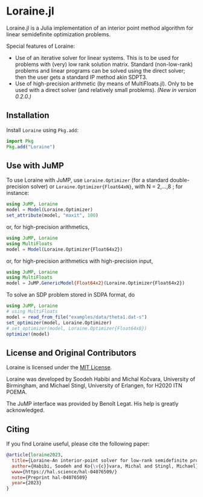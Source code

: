 # Loraine.jl

Loraine.jl is a Julia implementation of an interior point method algorithm for linear semidefinite optimization problems. 

Special features of Loraine:

- Use of an iterative solver for linear systems. This is to be used for problems with (very) low rank solution matrix. Standard (non-low-rank) problems and linear programs can be solved using the direct solver; then the user gets a standard IP method akin SDPT3.
- Use of high-precision arithmetic (by means of MultiFloats.jl). Only to be used with a direct solver (and relatively small problems). *(New in version 0.2.0.)*




## Installation 

Install `Loraine` using `Pkg.add`:
```julia
import Pkg
Pkg.add("Loraine")
```

## Use with JuMP

To use Loraine with JuMP, use `Loraine.Optimizer` (for a standard double-precision solver) or `Loraine.Optimizer{Float64xN}`, with N = 2,...,8 ; for instance:
```julia
using JuMP, Loraine
model = Model(Loraine.Optimizer)
set_attribute(model, "maxit", 100)
```
or, for high-precision arithmetics,
```julia
using JuMP, Loraine
using MultiFloats
model = Model(Loraine.Optimizer{Float64x2})
```
or, for high-precision arithmetics with high-precision input,
```julia
using JuMP, Loraine
using MultiFloats
model = JuMP.GenericModel{Float64x2}(Loraine.Optimizer{Float64x2})
```
To solve an SDP problem stored in SDPA format, do
```julia
using JuMP, Loraine
# using MultiFloats
model = read_from_file("examples/data/theta1.dat-s")
set_optimizer(model, Loraine.Optimizer)
# set_optimizer(model, Loraine.Optimizer{Float64x8})
optimize!(model)
```

## License and Original Contributors

Loraine is licensed under the [MIT License](https://github.com/kocvara/Loraine.jl/blob/main/LICENSE.md).

Loraine was developed by Soodeh Habibi and Michal Kočvara, University of
Birmingham, and Michael Stingl, University of Erlangen, for H2020 ITN POEMA. 

The JuMP interface was provided by Benoît Legat. His help is greatly
acknowledged.

## Citing

If you find Loraine useful, please cite the following paper:
```bibtex
@article{loraine2023,
  title={Loraine-An interior-point solver for low-rank semidefinite programming},
  author={Habibi, Soodeh and Ko{\v{c}}vara, Michal and Stingl, Michael},
  www={https://hal.science/hal-04076509/}
  note={Preprint hal-04076509}
  year={2023}
}
```